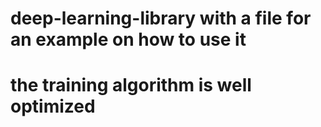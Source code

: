 # deep-learning-library with a file for an example on how to use it
# the training algorithm is well optimized 
